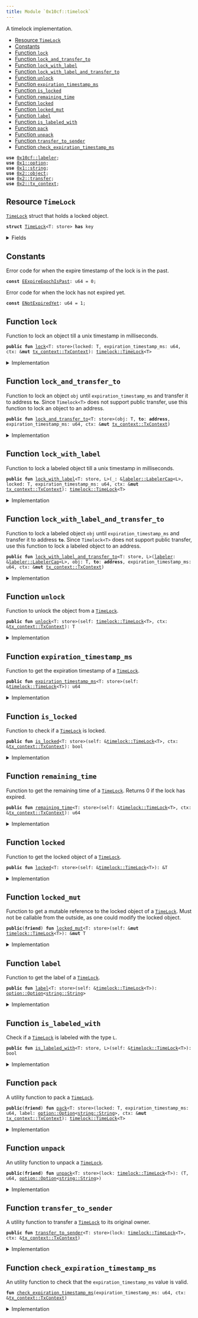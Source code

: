 ```yaml
---
title: Module `0x10cf::timelock`
---
```


A timelock implementation.


-  [Resource `TimeLock`](#0x10cf_timelock_TimeLock)
-  [Constants](#@Constants_0)
-  [Function `lock`](#0x10cf_timelock_lock)
-  [Function `lock_and_transfer_to`](#0x10cf_timelock_lock_and_transfer_to)
-  [Function `lock_with_label`](#0x10cf_timelock_lock_with_label)
-  [Function `lock_with_label_and_transfer_to`](#0x10cf_timelock_lock_with_label_and_transfer_to)
-  [Function `unlock`](#0x10cf_timelock_unlock)
-  [Function `expiration_timestamp_ms`](#0x10cf_timelock_expiration_timestamp_ms)
-  [Function `is_locked`](#0x10cf_timelock_is_locked)
-  [Function `remaining_time`](#0x10cf_timelock_remaining_time)
-  [Function `locked`](#0x10cf_timelock_locked)
-  [Function `locked_mut`](#0x10cf_timelock_locked_mut)
-  [Function `label`](#0x10cf_timelock_label)
-  [Function `is_labeled_with`](#0x10cf_timelock_is_labeled_with)
-  [Function `pack`](#0x10cf_timelock_pack)
-  [Function `unpack`](#0x10cf_timelock_unpack)
-  [Function `transfer_to_sender`](#0x10cf_timelock_transfer_to_sender)
-  [Function `check_expiration_timestamp_ms`](#0x10cf_timelock_check_expiration_timestamp_ms)


<pre><code><b>use</b> <a href="labeler.md#0x10cf_labeler">0x10cf::labeler</a>;
<b>use</b> <a href="../move-stdlib/option.md#0x1_option">0x1::option</a>;
<b>use</b> <a href="../move-stdlib/string.md#0x1_string">0x1::string</a>;
<b>use</b> <a href="../iota-framework/object.md#0x2_object">0x2::object</a>;
<b>use</b> <a href="../iota-framework/transfer.md#0x2_transfer">0x2::transfer</a>;
<b>use</b> <a href="../iota-framework/tx_context.md#0x2_tx_context">0x2::tx_context</a>;
</code></pre>



<a name="0x10cf_timelock_TimeLock"></a>

## Resource `TimeLock`

<code><a href="timelock.md#0x10cf_timelock_TimeLock">TimeLock</a></code> struct that holds a locked object.


<pre><code><b>struct</b> <a href="timelock.md#0x10cf_timelock_TimeLock">TimeLock</a>&lt;T: store&gt; <b>has</b> key
</code></pre>



<details>
<summary>Fields</summary>


<dl>
<dt>
<code>id: <a href="../iota-framework/object.md#0x2_object_UID">object::UID</a></code>
</dt>
<dd>

</dd>
<dt>
<code>locked: T</code>
</dt>
<dd>
 The locked object.
</dd>
<dt>
<code>expiration_timestamp_ms: u64</code>
</dt>
<dd>
 This is the epoch time stamp of when the lock expires.
</dd>
<dt>
<code>label: <a href="../move-stdlib/option.md#0x1_option_Option">option::Option</a>&lt;<a href="../move-stdlib/string.md#0x1_string_String">string::String</a>&gt;</code>
</dt>
<dd>
 Timelock related label.
</dd>
</dl>


</details>

<a name="@Constants_0"></a>

## Constants


<a name="0x10cf_timelock_EExpireEpochIsPast"></a>

Error code for when the expire timestamp of the lock is in the past.


<pre><code><b>const</b> <a href="timelock.md#0x10cf_timelock_EExpireEpochIsPast">EExpireEpochIsPast</a>: u64 = 0;
</code></pre>



<a name="0x10cf_timelock_ENotExpiredYet"></a>

Error code for when the lock has not expired yet.


<pre><code><b>const</b> <a href="timelock.md#0x10cf_timelock_ENotExpiredYet">ENotExpiredYet</a>: u64 = 1;
</code></pre>



<a name="0x10cf_timelock_lock"></a>

## Function `lock`

Function to lock an object till a unix timestamp in milliseconds.


<pre><code><b>public</b> <b>fun</b> <a href="timelock.md#0x10cf_timelock_lock">lock</a>&lt;T: store&gt;(locked: T, expiration_timestamp_ms: u64, ctx: &<b>mut</b> <a href="../iota-framework/tx_context.md#0x2_tx_context_TxContext">tx_context::TxContext</a>): <a href="timelock.md#0x10cf_timelock_TimeLock">timelock::TimeLock</a>&lt;T&gt;
</code></pre>



<details>
<summary>Implementation</summary>


<pre><code><b>public</b> <b>fun</b> <a href="timelock.md#0x10cf_timelock_lock">lock</a>&lt;T: store&gt;(locked: T, expiration_timestamp_ms: u64, ctx: &<b>mut</b> TxContext): <a href="timelock.md#0x10cf_timelock_TimeLock">TimeLock</a>&lt;T&gt; {
    // Check that `expiration_timestamp_ms` is valid.
    <a href="timelock.md#0x10cf_timelock_check_expiration_timestamp_ms">check_expiration_timestamp_ms</a>(expiration_timestamp_ms, ctx);

    // Create a <a href="timelock.md#0x10cf_timelock">timelock</a>.
    <a href="timelock.md#0x10cf_timelock_pack">pack</a>(locked, expiration_timestamp_ms, <a href="../move-stdlib/option.md#0x1_option_none">option::none</a>(), ctx)
}
</code></pre>



</details>

<a name="0x10cf_timelock_lock_and_transfer_to"></a>

## Function `lock_and_transfer_to`

Function to lock an object <code>obj</code> until <code>expiration_timestamp_ms</code> and transfer it to address <code><b>to</b></code>.
Since <code>Timelock&lt;T&gt;</code> does not support public transfer, use this function to lock an object to an address.


<pre><code><b>public</b> <b>fun</b> <a href="timelock.md#0x10cf_timelock_lock_and_transfer_to">lock_and_transfer_to</a>&lt;T: store&gt;(obj: T, <b>to</b>: <b>address</b>, expiration_timestamp_ms: u64, ctx: &<b>mut</b> <a href="../iota-framework/tx_context.md#0x2_tx_context_TxContext">tx_context::TxContext</a>)
</code></pre>



<details>
<summary>Implementation</summary>


<pre><code><b>public</b> <b>fun</b> <a href="timelock.md#0x10cf_timelock_lock_and_transfer_to">lock_and_transfer_to</a>&lt;T: store&gt;(
    obj: T,
    <b>to</b>: <b>address</b>,
    expiration_timestamp_ms: u64,
    ctx: &<b>mut</b> TxContext
) {
    <a href="../iota-framework/transfer.md#0x2_transfer_transfer">transfer::transfer</a>(<a href="timelock.md#0x10cf_timelock_lock">lock</a>(obj, expiration_timestamp_ms, ctx), <b>to</b>);
}
</code></pre>



</details>

<a name="0x10cf_timelock_lock_with_label"></a>

## Function `lock_with_label`

Function to lock a labeled object till a unix timestamp in milliseconds.


<pre><code><b>public</b> <b>fun</b> <a href="timelock.md#0x10cf_timelock_lock_with_label">lock_with_label</a>&lt;T: store, L&gt;(_: &<a href="labeler.md#0x10cf_labeler_LabelerCap">labeler::LabelerCap</a>&lt;L&gt;, locked: T, expiration_timestamp_ms: u64, ctx: &<b>mut</b> <a href="../iota-framework/tx_context.md#0x2_tx_context_TxContext">tx_context::TxContext</a>): <a href="timelock.md#0x10cf_timelock_TimeLock">timelock::TimeLock</a>&lt;T&gt;
</code></pre>



<details>
<summary>Implementation</summary>


<pre><code><b>public</b> <b>fun</b> <a href="timelock.md#0x10cf_timelock_lock_with_label">lock_with_label</a>&lt;T: store, L&gt;(
    _: &LabelerCap&lt;L&gt;,
    locked: T,
    expiration_timestamp_ms: u64,
    ctx: &<b>mut</b> TxContext
): <a href="timelock.md#0x10cf_timelock_TimeLock">TimeLock</a>&lt;T&gt; {
    // Check that `expiration_timestamp_ms` is valid.
    <a href="timelock.md#0x10cf_timelock_check_expiration_timestamp_ms">check_expiration_timestamp_ms</a>(expiration_timestamp_ms, ctx);

    // Calculate a label value.
    <b>let</b> label = <a href="labeler.md#0x10cf_labeler_type_name">labeler::type_name</a>&lt;L&gt;();

    // Create a labeled <a href="timelock.md#0x10cf_timelock">timelock</a>.
    <a href="timelock.md#0x10cf_timelock_pack">pack</a>(locked, expiration_timestamp_ms, <a href="../move-stdlib/option.md#0x1_option_some">option::some</a>(label), ctx)
}
</code></pre>



</details>

<a name="0x10cf_timelock_lock_with_label_and_transfer_to"></a>

## Function `lock_with_label_and_transfer_to`

Function to lock a labeled object <code>obj</code> until <code>expiration_timestamp_ms</code> and transfer it to address <code><b>to</b></code>.
Since <code>Timelock&lt;T&gt;</code> does not support public transfer, use this function to lock a labeled object to an address.


<pre><code><b>public</b> <b>fun</b> <a href="timelock.md#0x10cf_timelock_lock_with_label_and_transfer_to">lock_with_label_and_transfer_to</a>&lt;T: store, L&gt;(<a href="labeler.md#0x10cf_labeler">labeler</a>: &<a href="labeler.md#0x10cf_labeler_LabelerCap">labeler::LabelerCap</a>&lt;L&gt;, obj: T, <b>to</b>: <b>address</b>, expiration_timestamp_ms: u64, ctx: &<b>mut</b> <a href="../iota-framework/tx_context.md#0x2_tx_context_TxContext">tx_context::TxContext</a>)
</code></pre>



<details>
<summary>Implementation</summary>


<pre><code><b>public</b> <b>fun</b> <a href="timelock.md#0x10cf_timelock_lock_with_label_and_transfer_to">lock_with_label_and_transfer_to</a>&lt;T: store, L&gt;(
    <a href="labeler.md#0x10cf_labeler">labeler</a>: &LabelerCap&lt;L&gt;,
    obj: T,
    <b>to</b>: <b>address</b>,
    expiration_timestamp_ms: u64,
    ctx: &<b>mut</b> TxContext
) {
    <a href="../iota-framework/transfer.md#0x2_transfer_transfer">transfer::transfer</a>(<a href="timelock.md#0x10cf_timelock_lock_with_label">lock_with_label</a>(<a href="labeler.md#0x10cf_labeler">labeler</a>, obj, expiration_timestamp_ms, ctx), <b>to</b>);
}
</code></pre>



</details>

<a name="0x10cf_timelock_unlock"></a>

## Function `unlock`

Function to unlock the object from a <code><a href="timelock.md#0x10cf_timelock_TimeLock">TimeLock</a></code>.


<pre><code><b>public</b> <b>fun</b> <a href="timelock.md#0x10cf_timelock_unlock">unlock</a>&lt;T: store&gt;(self: <a href="timelock.md#0x10cf_timelock_TimeLock">timelock::TimeLock</a>&lt;T&gt;, ctx: &<a href="../iota-framework/tx_context.md#0x2_tx_context_TxContext">tx_context::TxContext</a>): T
</code></pre>



<details>
<summary>Implementation</summary>


<pre><code><b>public</b> <b>fun</b> <a href="timelock.md#0x10cf_timelock_unlock">unlock</a>&lt;T: store&gt;(self: <a href="timelock.md#0x10cf_timelock_TimeLock">TimeLock</a>&lt;T&gt;, ctx: &TxContext): T {
    // Unpack the <a href="timelock.md#0x10cf_timelock">timelock</a>.
    <b>let</b> (locked, expiration_timestamp_ms, _) = <a href="timelock.md#0x10cf_timelock_unpack">unpack</a>(self);

    // Check <b>if</b> the lock <b>has</b> expired.
    <b>assert</b>!(<a href="timelock.md#0x10cf_timelock_expiration_timestamp_ms">expiration_timestamp_ms</a> &lt;= ctx.epoch_timestamp_ms(), <a href="timelock.md#0x10cf_timelock_ENotExpiredYet">ENotExpiredYet</a>);

    locked
}
</code></pre>



</details>

<a name="0x10cf_timelock_expiration_timestamp_ms"></a>

## Function `expiration_timestamp_ms`

Function to get the expiration timestamp of a <code><a href="timelock.md#0x10cf_timelock_TimeLock">TimeLock</a></code>.


<pre><code><b>public</b> <b>fun</b> <a href="timelock.md#0x10cf_timelock_expiration_timestamp_ms">expiration_timestamp_ms</a>&lt;T: store&gt;(self: &<a href="timelock.md#0x10cf_timelock_TimeLock">timelock::TimeLock</a>&lt;T&gt;): u64
</code></pre>



<details>
<summary>Implementation</summary>


<pre><code><b>public</b> <b>fun</b> <a href="timelock.md#0x10cf_timelock_expiration_timestamp_ms">expiration_timestamp_ms</a>&lt;T: store&gt;(self: &<a href="timelock.md#0x10cf_timelock_TimeLock">TimeLock</a>&lt;T&gt;): u64 {
    self.expiration_timestamp_ms
}
</code></pre>



</details>

<a name="0x10cf_timelock_is_locked"></a>

## Function `is_locked`

Function to check if a <code><a href="timelock.md#0x10cf_timelock_TimeLock">TimeLock</a></code> is locked.


<pre><code><b>public</b> <b>fun</b> <a href="timelock.md#0x10cf_timelock_is_locked">is_locked</a>&lt;T: store&gt;(self: &<a href="timelock.md#0x10cf_timelock_TimeLock">timelock::TimeLock</a>&lt;T&gt;, ctx: &<a href="../iota-framework/tx_context.md#0x2_tx_context_TxContext">tx_context::TxContext</a>): bool
</code></pre>



<details>
<summary>Implementation</summary>


<pre><code><b>public</b> <b>fun</b> <a href="timelock.md#0x10cf_timelock_is_locked">is_locked</a>&lt;T: store&gt;(self: &<a href="timelock.md#0x10cf_timelock_TimeLock">TimeLock</a>&lt;T&gt;, ctx: &TxContext): bool {
    self.<a href="timelock.md#0x10cf_timelock_remaining_time">remaining_time</a>(ctx) &gt; 0
}
</code></pre>



</details>

<a name="0x10cf_timelock_remaining_time"></a>

## Function `remaining_time`

Function to get the remaining time of a <code><a href="timelock.md#0x10cf_timelock_TimeLock">TimeLock</a></code>.
Returns 0 if the lock has expired.


<pre><code><b>public</b> <b>fun</b> <a href="timelock.md#0x10cf_timelock_remaining_time">remaining_time</a>&lt;T: store&gt;(self: &<a href="timelock.md#0x10cf_timelock_TimeLock">timelock::TimeLock</a>&lt;T&gt;, ctx: &<a href="../iota-framework/tx_context.md#0x2_tx_context_TxContext">tx_context::TxContext</a>): u64
</code></pre>



<details>
<summary>Implementation</summary>


<pre><code><b>public</b> <b>fun</b> <a href="timelock.md#0x10cf_timelock_remaining_time">remaining_time</a>&lt;T: store&gt;(self: &<a href="timelock.md#0x10cf_timelock_TimeLock">TimeLock</a>&lt;T&gt;, ctx: &TxContext): u64 {
    // Get the epoch timestamp.
    <b>let</b> current_timestamp_ms = ctx.epoch_timestamp_ms();

    // Check <b>if</b> the lock <b>has</b> expired.
    <b>if</b> (self.<a href="timelock.md#0x10cf_timelock_expiration_timestamp_ms">expiration_timestamp_ms</a> &lt; current_timestamp_ms) {
        <b>return</b> 0
    };

    // Calculate the remaining time.
    self.expiration_timestamp_ms - current_timestamp_ms
}
</code></pre>



</details>

<a name="0x10cf_timelock_locked"></a>

## Function `locked`

Function to get the locked object of a <code><a href="timelock.md#0x10cf_timelock_TimeLock">TimeLock</a></code>.


<pre><code><b>public</b> <b>fun</b> <a href="timelock.md#0x10cf_timelock_locked">locked</a>&lt;T: store&gt;(self: &<a href="timelock.md#0x10cf_timelock_TimeLock">timelock::TimeLock</a>&lt;T&gt;): &T
</code></pre>



<details>
<summary>Implementation</summary>


<pre><code><b>public</b> <b>fun</b> <a href="timelock.md#0x10cf_timelock_locked">locked</a>&lt;T: store&gt;(self: &<a href="timelock.md#0x10cf_timelock_TimeLock">TimeLock</a>&lt;T&gt;): &T {
    &self.locked
}
</code></pre>



</details>

<a name="0x10cf_timelock_locked_mut"></a>

## Function `locked_mut`

Function to get a mutable reference to the locked object of a <code><a href="timelock.md#0x10cf_timelock_TimeLock">TimeLock</a></code>.
Must not be callable from the outside, as one could modify the locked object.


<pre><code><b>public</b>(<b>friend</b>) <b>fun</b> <a href="timelock.md#0x10cf_timelock_locked_mut">locked_mut</a>&lt;T: store&gt;(self: &<b>mut</b> <a href="timelock.md#0x10cf_timelock_TimeLock">timelock::TimeLock</a>&lt;T&gt;): &<b>mut</b> T
</code></pre>



<details>
<summary>Implementation</summary>


<pre><code><b>public</b>(package) <b>fun</b> <a href="timelock.md#0x10cf_timelock_locked_mut">locked_mut</a>&lt;T: store&gt;(self: &<b>mut</b> <a href="timelock.md#0x10cf_timelock_TimeLock">TimeLock</a>&lt;T&gt;): &<b>mut</b> T {
    &<b>mut</b> self.locked
}
</code></pre>



</details>

<a name="0x10cf_timelock_label"></a>

## Function `label`

Function to get the label of a <code><a href="timelock.md#0x10cf_timelock_TimeLock">TimeLock</a></code>.


<pre><code><b>public</b> <b>fun</b> <a href="timelock.md#0x10cf_timelock_label">label</a>&lt;T: store&gt;(self: &<a href="timelock.md#0x10cf_timelock_TimeLock">timelock::TimeLock</a>&lt;T&gt;): <a href="../move-stdlib/option.md#0x1_option_Option">option::Option</a>&lt;<a href="../move-stdlib/string.md#0x1_string_String">string::String</a>&gt;
</code></pre>



<details>
<summary>Implementation</summary>


<pre><code><b>public</b> <b>fun</b> <a href="timelock.md#0x10cf_timelock_label">label</a>&lt;T: store&gt;(self: &<a href="timelock.md#0x10cf_timelock_TimeLock">TimeLock</a>&lt;T&gt;): Option&lt;String&gt; {
    self.label
}
</code></pre>



</details>

<a name="0x10cf_timelock_is_labeled_with"></a>

## Function `is_labeled_with`

Check if a <code><a href="timelock.md#0x10cf_timelock_TimeLock">TimeLock</a></code> is labeled with the type <code>L</code>.


<pre><code><b>public</b> <b>fun</b> <a href="timelock.md#0x10cf_timelock_is_labeled_with">is_labeled_with</a>&lt;T: store, L&gt;(self: &<a href="timelock.md#0x10cf_timelock_TimeLock">timelock::TimeLock</a>&lt;T&gt;): bool
</code></pre>



<details>
<summary>Implementation</summary>


<pre><code><b>public</b> <b>fun</b> <a href="timelock.md#0x10cf_timelock_is_labeled_with">is_labeled_with</a>&lt;T: store, L&gt;(self: &<a href="timelock.md#0x10cf_timelock_TimeLock">TimeLock</a>&lt;T&gt;): bool {
    <b>if</b> (self.label.is_some()) {
        self.label.borrow() == <a href="labeler.md#0x10cf_labeler_type_name">labeler::type_name</a>&lt;L&gt;()
    }
    <b>else</b> {
        <b>false</b>
    }
}
</code></pre>



</details>

<a name="0x10cf_timelock_pack"></a>

## Function `pack`

A utility function to pack a <code><a href="timelock.md#0x10cf_timelock_TimeLock">TimeLock</a></code>.


<pre><code><b>public</b>(<b>friend</b>) <b>fun</b> <a href="timelock.md#0x10cf_timelock_pack">pack</a>&lt;T: store&gt;(locked: T, expiration_timestamp_ms: u64, label: <a href="../move-stdlib/option.md#0x1_option_Option">option::Option</a>&lt;<a href="../move-stdlib/string.md#0x1_string_String">string::String</a>&gt;, ctx: &<b>mut</b> <a href="../iota-framework/tx_context.md#0x2_tx_context_TxContext">tx_context::TxContext</a>): <a href="timelock.md#0x10cf_timelock_TimeLock">timelock::TimeLock</a>&lt;T&gt;
</code></pre>



<details>
<summary>Implementation</summary>


<pre><code><b>public</b>(package) <b>fun</b> <a href="timelock.md#0x10cf_timelock_pack">pack</a>&lt;T: store&gt;(
    locked: T,
    expiration_timestamp_ms: u64,
    label: Option&lt;String&gt;,
    ctx: &<b>mut</b> TxContext): <a href="timelock.md#0x10cf_timelock_TimeLock">TimeLock</a>&lt;T&gt;
{
    // Create a <a href="timelock.md#0x10cf_timelock">timelock</a>.
    <a href="timelock.md#0x10cf_timelock_TimeLock">TimeLock</a> {
        id: <a href="../iota-framework/object.md#0x2_object_new">object::new</a>(ctx),
        locked,
        expiration_timestamp_ms,
        label,
    }
}
</code></pre>



</details>

<a name="0x10cf_timelock_unpack"></a>

## Function `unpack`

An utility function to unpack a <code><a href="timelock.md#0x10cf_timelock_TimeLock">TimeLock</a></code>.


<pre><code><b>public</b>(<b>friend</b>) <b>fun</b> <a href="timelock.md#0x10cf_timelock_unpack">unpack</a>&lt;T: store&gt;(lock: <a href="timelock.md#0x10cf_timelock_TimeLock">timelock::TimeLock</a>&lt;T&gt;): (T, u64, <a href="../move-stdlib/option.md#0x1_option_Option">option::Option</a>&lt;<a href="../move-stdlib/string.md#0x1_string_String">string::String</a>&gt;)
</code></pre>



<details>
<summary>Implementation</summary>


<pre><code><b>public</b>(package) <b>fun</b> <a href="timelock.md#0x10cf_timelock_unpack">unpack</a>&lt;T: store&gt;(lock: <a href="timelock.md#0x10cf_timelock_TimeLock">TimeLock</a>&lt;T&gt;): (T, u64, Option&lt;String&gt;) {
    // Unpack the <a href="timelock.md#0x10cf_timelock">timelock</a>.
    <b>let</b> <a href="timelock.md#0x10cf_timelock_TimeLock">TimeLock</a> {
        id,
        locked,
        expiration_timestamp_ms,
        label,
    } = lock;

    // Delete the <a href="timelock.md#0x10cf_timelock">timelock</a>.
    <a href="../iota-framework/object.md#0x2_object_delete">object::delete</a>(id);

    (locked, expiration_timestamp_ms, label)
}
</code></pre>



</details>

<a name="0x10cf_timelock_transfer_to_sender"></a>

## Function `transfer_to_sender`

A utility function to transfer a <code><a href="timelock.md#0x10cf_timelock_TimeLock">TimeLock</a></code> to its original owner.


<pre><code><b>public</b> <b>fun</b> <a href="timelock.md#0x10cf_timelock_transfer_to_sender">transfer_to_sender</a>&lt;T: store&gt;(lock: <a href="timelock.md#0x10cf_timelock_TimeLock">timelock::TimeLock</a>&lt;T&gt;, ctx: &<a href="../iota-framework/tx_context.md#0x2_tx_context_TxContext">tx_context::TxContext</a>)
</code></pre>



<details>
<summary>Implementation</summary>


<pre><code><b>public</b> <b>fun</b> <a href="timelock.md#0x10cf_timelock_transfer_to_sender">transfer_to_sender</a>&lt;T: store&gt;(lock: <a href="timelock.md#0x10cf_timelock_TimeLock">TimeLock</a>&lt;T&gt;, ctx: &TxContext) {
    <a href="../iota-framework/transfer.md#0x2_transfer_transfer">transfer::transfer</a>(lock, ctx.sender())
}
</code></pre>



</details>

<a name="0x10cf_timelock_check_expiration_timestamp_ms"></a>

## Function `check_expiration_timestamp_ms`

An utility function to check that the <code>expiration_timestamp_ms</code> value is valid.


<pre><code><b>fun</b> <a href="timelock.md#0x10cf_timelock_check_expiration_timestamp_ms">check_expiration_timestamp_ms</a>(expiration_timestamp_ms: u64, ctx: &<a href="../iota-framework/tx_context.md#0x2_tx_context_TxContext">tx_context::TxContext</a>)
</code></pre>



<details>
<summary>Implementation</summary>


<pre><code><b>fun</b> <a href="timelock.md#0x10cf_timelock_check_expiration_timestamp_ms">check_expiration_timestamp_ms</a>(expiration_timestamp_ms: u64, ctx: &TxContext) {
    // Get the epoch timestamp.
    <b>let</b> epoch_timestamp_ms = ctx.epoch_timestamp_ms();

    // Check that `expiration_timestamp_ms` is valid.
    <b>assert</b>!(expiration_timestamp_ms &gt; epoch_timestamp_ms, <a href="timelock.md#0x10cf_timelock_EExpireEpochIsPast">EExpireEpochIsPast</a>);
}
</code></pre>



</details>
